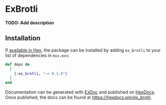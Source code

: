 # ExBrotli

**TODO: Add description**

## Installation

If [available in Hex](https://hex.pm/docs/publish), the package can be installed
by adding `ex_brotli` to your list of dependencies in `mix.exs`:

```elixir
def deps do
  [
    {:ex_brotli, "~> 0.1.0"}
  ]
end
```

Documentation can be generated with [ExDoc](https://github.com/elixir-lang/ex_doc)
and published on [HexDocs](https://hexdocs.pm). Once published, the docs can
be found at <https://hexdocs.pm/ex_brotli>.

